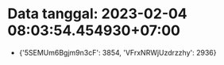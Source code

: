 # Data tanggal: 2023-02-04 08:03:54.454930+07:00

* {'5SEMUm6Bgjm9n3cF': 3854, 'VFrxNRWjUzdrzzhy': 2936}
